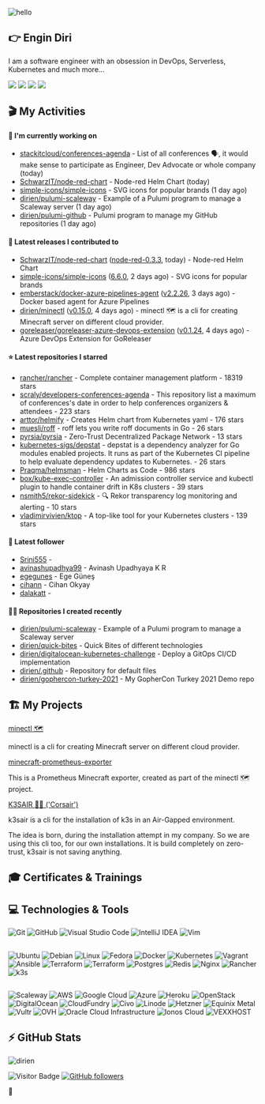 ![hello](https://media.giphy.com/media/3ornk57KwDXf81rjWM/giphy.gif)

## 👉 Engin Diri

I am a software engineer with an obsession in DevOps, Serverless, Kubernetes and much more...

[![](https://img.shields.io/badge/-@__ediri-%231DA1F2?style=for-the-badge&logo=twitter&logoColor=ffffff)](https://twitter.com/_ediri)
[![](https://img.shields.io/badge/-@dirien-%23181717?style=for-the-badge&logo=github)](https://github.com/dirien)
[![](https://img.shields.io/badge/-@__ediri-E4405F?style=for-the-badge&logo=instagram&logoColor=white)](https://www.instagram.com/_ediri/)
[![](https://img.shields.io/badge/dirien-003366?style=for-the-badge&logo=linuxfoundation&logoColor=white)](https://openprofile.dev/profile/dirien)

## 🎬 My Activities

#### 👷 I'm currently working on

- [stackitcloud/conferences-agenda](https://github.com/stackitcloud/conferences-agenda) - List of all conferences 🗣️, it would make sense to participate as Engineer, Dev Advocate or whole company (today)
- [SchwarzIT/node-red-chart](https://github.com/SchwarzIT/node-red-chart) - Node-red Helm Chart (today)
- [simple-icons/simple-icons](https://github.com/simple-icons/simple-icons) - SVG icons for popular brands (1 day ago)
- [dirien/pulumi-scaleway](https://github.com/dirien/pulumi-scaleway) - Example of a Pulumi program to manage a Scaleway server (1 day ago)
- [dirien/pulumi-github](https://github.com/dirien/pulumi-github) - Pulumi program to manage my GitHub repositories (1 day ago)

#### 🚀 Latest releases I contributed to

- [SchwarzIT/node-red-chart](https://github.com/SchwarzIT/node-red-chart) ([node-red-0.3.3](https://github.com/SchwarzIT/node-red-chart/releases/tag/node-red-0.3.3), today) - Node-red Helm Chart
- [simple-icons/simple-icons](https://github.com/simple-icons/simple-icons) ([6.6.0](https://github.com/simple-icons/simple-icons/releases/tag/6.6.0), 2 days ago) - SVG icons for popular brands
- [emberstack/docker-azure-pipelines-agent](https://github.com/emberstack/docker-azure-pipelines-agent) ([v2.2.26](https://github.com/emberstack/docker-azure-pipelines-agent/releases/tag/v2.2.26), 3 days ago) - Docker based agent for Azure Pipelines
- [dirien/minectl](https://github.com/dirien/minectl) ([v0.15.0](https://github.com/dirien/minectl/releases/tag/v0.15.0), 4 days ago) - minectl 🗺  is a cli for creating Minecraft server on different cloud provider.
- [goreleaser/goreleaser-azure-devops-extension](https://github.com/goreleaser/goreleaser-azure-devops-extension) ([v0.1.24](https://github.com/goreleaser/goreleaser-azure-devops-extension/releases/tag/v0.1.24), 4 days ago) - Azure DevOps Extension for GoReleaser

#### ⭐ Latest repositories I starred

- [rancher/rancher](https://github.com/rancher/rancher) - Complete container management platform - 18319 stars
- [scraly/developers-conferences-agenda](https://github.com/scraly/developers-conferences-agenda) - This repository list a maximum of conferences&#39;s date in order to help conferences organizers &amp; attendees - 223 stars
- [arttor/helmify](https://github.com/arttor/helmify) - Creates Helm chart from Kubernetes yaml - 176 stars
- [muesli/roff](https://github.com/muesli/roff) - roff lets you write roff documents in Go - 26 stars
- [pyrsia/pyrsia](https://github.com/pyrsia/pyrsia) - Zero-Trust Decentralized Package Network - 13 stars
- [kubernetes-sigs/depstat](https://github.com/kubernetes-sigs/depstat) - depstat is a dependency analyzer for Go modules enabled projects. It runs as part of the Kubernetes CI pipeline to help evaluate dependency updates to Kubernetes. - 26 stars
- [Praqma/helmsman](https://github.com/Praqma/helmsman) - Helm Charts as Code - 986 stars
- [box/kube-exec-controller](https://github.com/box/kube-exec-controller) - An admission controller service and kubectl plugin to handle container drift in K8s clusters - 39 stars
- [nsmith5/rekor-sidekick](https://github.com/nsmith5/rekor-sidekick) - 🔍 Rekor transparency log monitoring and alerting - 10 stars
- [vladimirvivien/ktop](https://github.com/vladimirvivien/ktop) - A top-like tool for your Kubernetes clusters - 139 stars

#### 👥 Latest follower

- [Srini555](https://github.com/Srini555) - 
- [avinashupadhya99](https://github.com/avinashupadhya99) - Avinash Upadhyaya K R
- [egegunes](https://github.com/egegunes) - Ege Güneş
- [cihann](https://github.com/cihann) - Cihan Okyay
- [dalakatt](https://github.com/dalakatt) - 

#### 👨‍💻 Repositories I created recently

- [dirien/pulumi-scaleway](https://github.com/dirien/pulumi-scaleway) - Example of a Pulumi program to manage a Scaleway server
- [dirien/quick-bites](https://github.com/dirien/quick-bites) - Quick Bites of different technologies
- [dirien/digitalocean-kubernetes-challenge](https://github.com/dirien/digitalocean-kubernetes-challenge) - Deploy a GitOps CI/CD implementation
- [dirien/.github](https://github.com/dirien/.github) - Repository for default files
- [dirien/gophercon-turkey-2021](https://github.com/dirien/gophercon-turkey-2021) - My GopherCon Turkey 2021 Demo repo


## 🏗️ My Projects
[minectl 🗺](https://github.com/dirien/minectl)

minectl is a cli for creating Minecraft server on different cloud provider.

[minecraft-prometheus-exporter](https://github.com/dirien/minecraft-prometheus-exporter)

This is a Prometheus Minecraft exporter, created as part of the minectl 🗺 project.

[K3SAIR 🏴‍☠️️ ('Corsair')](https://github.com/dirien/k3sair-cli)

k3sair is a cli for the installation of k3s in an Air-Gapped environment.

The idea is born, during the installation attempt in my company. So we are using this cli too, for our own
installations. It is build completely on zero-trust, k3sair is not saving anything.

## 🎓 Certificates & Trainings

<!--START_SECTION:badges-->
<!--END_SECTION:badges-->

## 💻 Technologies & Tools

![Git](https://img.shields.io/badge/git-%23F05033.svg?style=for-the-badge&logo=git&logoColor=white)
![GitHub](https://img.shields.io/badge/github-%23121011.svg?style=for-the-badge&logo=github&logoColor=white)
![Visual Studio Code](https://img.shields.io/badge/VisualStudioCode-0078d7.svg?style=for-the-badge&logo=visual-studio-code&logoColor=white)
![IntelliJ IDEA](https://img.shields.io/badge/IntelliJIDEA-000000.svg?style=for-the-badge&logo=intellij-idea&logoColor=white)
![Vim](https://img.shields.io/badge/VIM-%2311AB00.svg?style=for-the-badge&logo=vim&logoColor=white)

##

![Ubuntu](https://img.shields.io/badge/Ubuntu-E95420?style=for-the-badge&logo=ubuntu&logoColor=white)
![Debian](https://img.shields.io/badge/Debian-D70A53?style=for-the-badge&logo=debian&logoColor=white)
![Linux](https://img.shields.io/badge/Linux-FCC624?style=for-the-badge&logo=linux&logoColor=black)
![Fedora](https://img.shields.io/badge/Fedora-294172?style=for-the-badge&logo=fedora&logoColor=white)
![Docker](https://img.shields.io/badge/docker-0db7ed.svg?style=for-the-badge&logo=docker&logoColor=white)
![Kubernetes](https://img.shields.io/badge/kubernetes-326ce5.svg?style=for-the-badge&logo=kubernetes&logoColor=white)
![Vagrant](https://img.shields.io/badge/vagrant-1563FF.svg?style=for-the-badge&logo=vagrant&logoColor=white)
![Ansible](https://img.shields.io/badge/ansible-1A1918.svg?style=for-the-badge&logo=ansible&logoColor=white)
![Terraform](https://img.shields.io/badge/terraform-5835CC.svg?style=for-the-badge&logo=terraform&logoColor=white)
![Terraform](https://img.shields.io/badge/pulumi-8A3391.svg?style=for-the-badge&logo=pulumi&logoColor=white)
![Postgres](https://img.shields.io/badge/postgres-316192.svg?style=for-the-badge&logo=postgresql&logoColor=white)
![Redis](https://img.shields.io/badge/redis-DD0031.svg?style=for-the-badge&logo=redis&logoColor=white)
![Nginx](https://img.shields.io/badge/nginx-009639.svg?style=for-the-badge&logo=nginx&logoColor=white)
![Rancher](https://img.shields.io/badge/rancher-0075A8.svg?style=for-the-badge&logo=rancher&logoColor=white)
![k3s](https://img.shields.io/badge/k3s-FFC61C.svg?style=for-the-badge&logo=&logoColor=white)

##

![Scaleway](https://img.shields.io/badge/SCALEWAY-4f0599.svg?style=for-the-badge&logo=scaleway&logoColor=white)
![AWS](https://img.shields.io/badge/AWS-FF9900.svg?style=for-the-badge&logo=amazon-aws&logoColor=white)
![Google Cloud](https://img.shields.io/badge/GoogleCloud-4285F4.svg?style=for-the-badge&logo=google-cloud&logoColor=white)
![Azure](https://img.shields.io/badge/azure-0078D4.svg?style=for-the-badge&logo=microsoft-azure&logoColor=white)
![Heroku](https://img.shields.io/badge/heroku-430098.svg?style=for-the-badge&logo=heroku&logoColor=white)
![OpenStack](https://img.shields.io/badge/Openstack-f01742.svg?style=for-the-badge&logo=openstack&logoColor=white)
![DigitalOcean](https://img.shields.io/badge/DigitalOcean-0080FF.svg?style=for-the-badge&logo=DigitalOcean&logoColor=white)
![CloudFundry](https://img.shields.io/badge/CloudFoundry-0C9ED5.svg?style=for-the-badge&logo=cloudfoundry&logoColor=white)
![Civo](https://img.shields.io/badge/civo-239DFF.svg?style=for-the-badge&logo=civo&logoColor=white)
![Linode](https://img.shields.io/badge/linode-00A95C?style=for-the-badge&logo=linode&logoColor=white)
![Hetzner](https://img.shields.io/badge/hetzner-d50c2d?style=for-the-badge&logo=hetzner&logoColor=white)
![Equinix Metal](https://img.shields.io/badge/equinix--metal-d10810?style=for-the-badge&logo=equinixmetal&logoColor=white)
![Vultr](https://img.shields.io/badge/vultr-007BFC?style=for-the-badge&logo=vultr&logoColor=white)
![OVH](https://img.shields.io/badge/ovh-123F6D?style=for-the-badge&logo=ovh&logoColor=white)
![Oracle Cloud Infrastructure](https://img.shields.io/badge/Oracle_Cloud_Infrastructure-F80000?style=for-the-badge&logo=oracle&logoColor=white)
![Ionos Cloud](https://img.shields.io/badge/ionos--cloud-003D8F?style=for-the-badge&logo=ionos&logoColor=white)
![VEXXHOST](https://img.shields.io/badge/VEXXHOST-2A1659?style=for-the-badge&logo=vexxhost&logoColor=white)

## ⚡ GitHub Stats

![dirien](https://github-readme-stats.vercel.app/api?username=dirien&show_icons=true&count_private=true&theme=dracula)

![Visitor Badge](https://visitor-badge.laobi.icu/badge?page_id=dirien)
[![GitHub followers](https://img.shields.io/github/followers/dirien.svg?style=social&label=Follow&maxAge=2592000)](https://github.com/dirien?tab=followers)

🧿